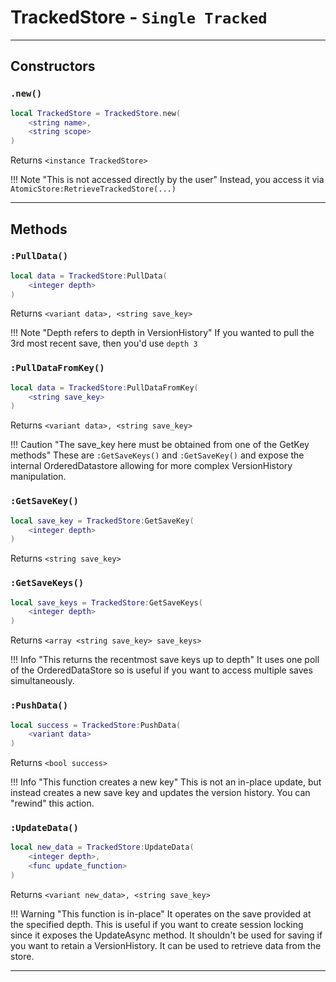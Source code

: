 # TrackedStore - `Single Tracked`
-----------
## Constructors

### `.new()`

```lua
local TrackedStore = TrackedStore.new(
	<string name>, 
	<string scope>
) 
```
Returns `<instance TrackedStore>`

!!! Note "This is not accessed directly by the user"
	Instead, you access it via `AtomicStore:RetrieveTrackedStore(...)`

----------------

## Methods

### `:PullData()`

```lua
local data = TrackedStore:PullData(
	<integer depth>
)
```
Returns `<variant data>, <string save_key>`

!!! Note "Depth refers to depth in VersionHistory"
	If you wanted to pull the 3rd most recent save, then you'd use `depth 3`

### `:PullDataFromKey()`

```lua
local data = TrackedStore:PullDataFromKey(
	<string save_key>
)
```
Returns `<variant data>, <string save_key>`

!!! Caution "The save_key here must be obtained from one of the GetKey methods"
	These are `:GetSaveKeys()` and `:GetSaveKey()` and expose the internal OrderedDatastore allowing for more complex VersionHistory manipulation.

### `:GetSaveKey()`

```lua
local save_key = TrackedStore:GetSaveKey(
	<integer depth>
)
```
Returns `<string save_key>`

### `:GetSaveKeys()`
```lua
local save_keys = TrackedStore:GetSaveKeys(
	<integer depth>
) 
```
Returns `<array <string save_key> save_keys>`

!!! Info "This returns the recentmost save keys up to depth"
	It uses one poll of the OrderedDataStore so is useful if you want to access multiple saves simultaneously.

### `:PushData()`

```lua
local success = TrackedStore:PushData(
	<variant data>
)
```
Returns `<bool success>`

!!! Info "This function creates a new key"
	This is not an in-place update, but instead creates a new save key and updates the version history. You can "rewind" this action.

### `:UpdateData()`

```lua
local new_data = TrackedStore:UpdateData(
	<integer depth>, 
	<func update_function>
)
```
Returns `<variant new_data>, <string save_key>`

!!! Warning "This function is in-place"
	It operates on the save provided at the specified depth. This is useful if you want to create session locking since it exposes the UpdateAsync method. It shouldn't be used for saving if you want to retain a VersionHistory. It can be used to retrieve data from the store.

------------